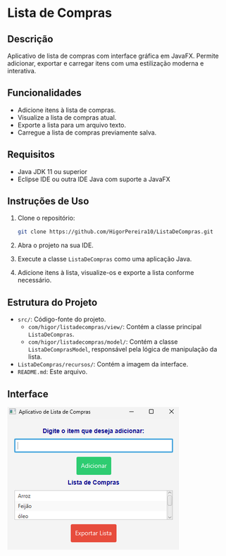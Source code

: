 # Lista de Compras

## Descrição

Aplicativo de lista de compras com interface gráfica em JavaFX. Permite adicionar, exportar e carregar itens com uma estilização moderna e interativa.

## Funcionalidades

- Adicione itens à lista de compras.
- Visualize a lista de compras atual.
- Exporte a lista para um arquivo texto.
- Carregue a lista de compras previamente salva.

## Requisitos

- Java JDK 11 ou superior
- Eclipse IDE ou outra IDE Java com suporte a JavaFX

## Instruções de Uso

1. Clone o repositório:
    ```bash
    git clone https://github.com/HigorPereira10/ListaDeCompras.git
    ```

2. Abra o projeto na sua IDE.

3. Execute a classe `ListaDeCompras` como uma aplicação Java.

4. Adicione itens à lista, visualize-os e exporte a lista conforme necessário.

## Estrutura do Projeto

- `src/`: Código-fonte do projeto.
  - `com/higor/listadecompras/view/`: Contém a classe principal `ListaDeCompras`.
  - `com/higor/listadecompras/model/`: Contém a classe `ListaDeComprasModel`, responsável pela lógica de manipulação da lista.
- `ListaDeCompras/recursos/`: Contém a imagem da interface.
- `README.md`: Este arquivo.

## Interface

![Interface do Aplicativo](ListaDeCompras/recursos/Interface.png)

